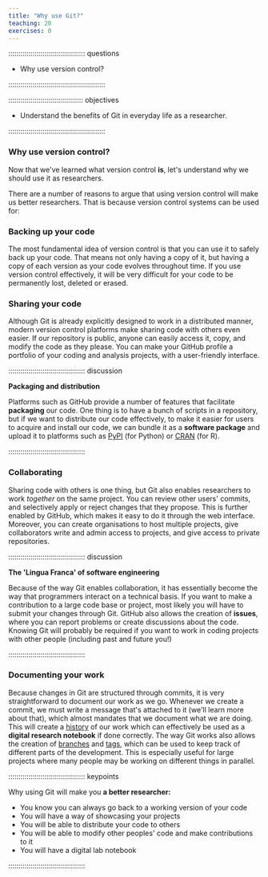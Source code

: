 ```yaml
---
title: "Why use Git?"
teaching: 20
exercises: 0
---
```


:::::::::::::::::::::::::::::::::::::: questions 

- Why use version control?

::::::::::::::::::::::::::::::::::::::::::::::::

::::::::::::::::::::::::::::::::::::: objectives

- Understand the benefits of Git in everyday life as a researcher.

::::::::::::::::::::::::::::::::::::::::::::::::

### Why use version control?

Now that we've learned what version control **is**, let's understand why we should use it as researchers.

There are a number of reasons to argue that using version control will make us better researchers. That is because 
version control systems can be used for:

### Backing up your code
The most fundamental idea of version control is that you can use it to safely back up your code. That means not only
having a copy of it, but having a copy of each version as your code evolves throughout time. If you use version control
effectively, it will be very difficult for your code to be permanently lost, deleted or erased.

### Sharing your code
Although Git is already explicitly designed to work in a distributed manner, modern version control platforms
make sharing code with others even easier. If our repository is public, anyone can easily access it, copy, and modify the code as they please.
You can make your GitHub profile a portfolio of your coding and analysis projects, with a user-friendly interface.

:::::::::::::::::::::::::::::::::::::: discussion

**Packaging and distribution**

Platforms such as GitHub provide a number of features that facilitate **packaging** our code. One thing is to have a bunch of scripts in
a repository, but if we want to distribute our code effectively, to make it easier for users to acquire and install our code, we can bundle
it as a **software package** and upload it to platforms such as [PyPI](https://pypi.python.org/) (for Python) or [CRAN](https://cran.r-project.org/) (for R).

::::::::::::::::::::::::::::::::::::::

### Collaborating
Sharing code with others is one thing, but Git also enables researchers to work *together* on the same project. You can review other users' commits,
and selectively apply or reject changes that they propose. This is further enabled by GitHub, which makes it easy to do it through the web interface.
Moreover, you can create organisations to host multiple projects, give collaborators write and admin access to projects, and give access to private repositories.

:::::::::::::::::::::::::::::::::::::: discussion

**The 'Lingua Franca' of software engineering**
        
Because of the way Git enables collaboration, it has essentially become the way that programmers interact on a technical basis.
If you want to make a contribution to a large code base or project, most likely you will have to submit your changes through Git.
GitHub also allows the creation of **issues**, where you can report problems or create discussions about the code. Knowing Git will
probably be required if you want to work in coding projects with other people (including past and future you!)

::::::::::::::::::::::::::::::::::::::

### Documenting your work  
Because changes in Git are structured through commits, it is very straightforward to document our work as we go. Whenever we create a commit,
we must write a message that's attached to it (we'll learn more about that), which almost mandates that we document what we are doing. This will
create a [history](../learners/reference.md#glossary) of our work which can effectively be used as a **digital research notebook** if done correctly. The way Git works also allows the creation of [branches](../learners/reference.md#glossary) and [tags](../learners/reference.md#glossary), which can be used to keep track of different parts of the development. This is especially useful for large projects where many people may be working on different things in parallel.

:::::::::::::::::::::::::::::::::::::: keypoints

Why using Git will make you **a better researcher:**

- You know you can always go back to a working version of your code
- You will have a way of showcasing your projects
- You will be able to distribute your code to others
- You will be able to modify other peoples' code and make contributions to it
- You will have a digital lab notebook 

::::::::::::::::::::::::::::::::::::::
